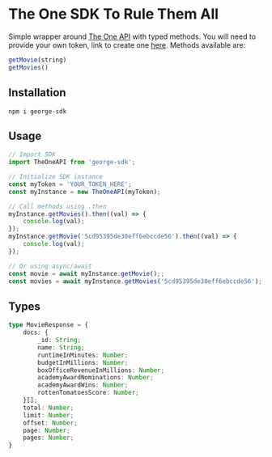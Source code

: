 # The One SDK To Rule Them All

Simple wrapper around [The One API](https://the-one-api.dev) with typed methods. You will need to provide your own token, link to create one [here](https://the-one-api.dev/sign-up). Methods available are:
```typescript
getMovie(string)
getMovies()
```

## Installation
```
npm i george-sdk
```

## Usage
```typescript
// Import SDK
import TheOneAPI from 'george-sdk';

// Initialize SDK instance
const myToken = 'YOUR_TOKEN_HERE';
const myInstance = new TheOneAPI(myToken);

// Call methods using .then
myInstance.getMovies().then((val) => {
    console.log(val);
});
myInstance.getMovie('5cd95395de30eff6ebccde56').then((val) => {
    console.log(val);
});

// Or using async/await
const movie = await myInstance.getMovie();;
const movies = await myInstance.getMovies('5cd95395de30eff6ebccde56');;
```

## Types
```typescript
type MovieResponse = {
    docs: {
        _id: String;
        name: String;
        runtimeInMinutes: Number;
        budgetInMillions: Number;
        boxOfficeRevenueInMillions: Number;
        academyAwardNominations: Number;
        academyAwardWins: Number;
        rottenTomatoesScore: Number;
    }[];
    total: Number;
    limit: Number;
    offset: Number;
    page: Number;
    pages: Number;
}
```
